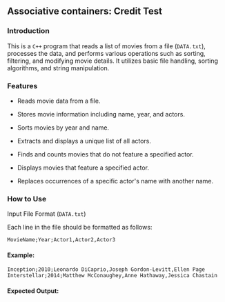 ## Associative containers: Credit Test

### Introduction

This is a `C++` program that reads a list of movies from a file (`DATA.txt`), processes the data, and performs various operations such as sorting, filtering, and modifying movie details. It utilizes basic file handling, sorting algorithms, and string manipulation.

### Features

- Reads movie data from a file.

- Stores movie information including name, year, and actors.

- Sorts movies by year and name.

- Extracts and displays a unique list of all actors.

- Finds and counts movies that do not feature a specified actor.

- Displays movies that feature a specified actor.

- Replaces occurrences of a specific actor's name with another name.

### How to Use

Input File Format (`DATA.txt`)

Each line in the file should be formatted as follows:

```
MovieName;Year;Actor1,Actor2,Actor3
```

#### Example:

```
Inception;2010;Leonardo DiCaprio,Joseph Gordon-Levitt,Ellen Page
Interstellar;2014;Matthew McConaughey,Anne Hathaway,Jessica Chastain
```

#### Expected Output:

```

```
